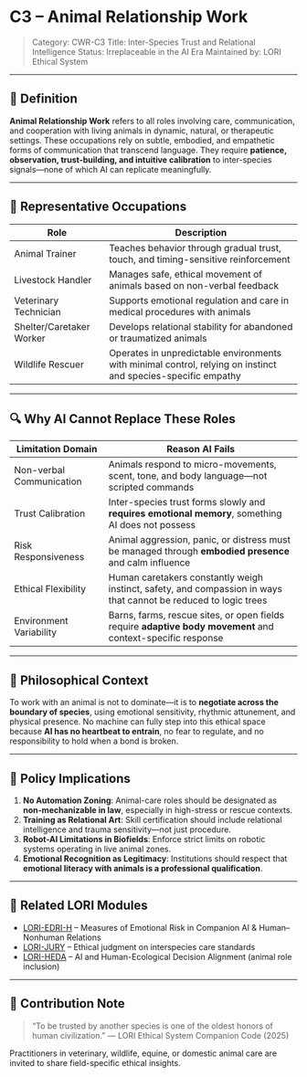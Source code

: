 # C3 – Animal Relationship Work
> Category: CWR-C3
> Title: Inter-Species Trust and Relational Intelligence
> Status: Irreplaceable in the AI Era
> Maintained by: LORI Ethical System

---

## 🧭 Definition

**Animal Relationship Work** refers to all roles involving care, communication, and cooperation with living animals in dynamic, natural, or therapeutic settings. These occupations rely on subtle, embodied, and empathetic forms of communication that transcend language. They require **patience, observation, trust-building, and intuitive calibration** to inter-species signals—none of which AI can replicate meaningfully.

---

## 🐾 Representative Occupations

| Role | Description |
|--------------------------|-------------|
| Animal Trainer | Teaches behavior through gradual trust, touch, and timing-sensitive reinforcement |
| Livestock Handler | Manages safe, ethical movement of animals based on non-verbal feedback |
| Veterinary Technician | Supports emotional regulation and care in medical procedures with animals |
| Shelter/Caretaker Worker | Develops relational stability for abandoned or traumatized animals |
| Wildlife Rescuer | Operates in unpredictable environments with minimal control, relying on instinct and species-specific empathy |

---

## 🔍 Why AI Cannot Replace These Roles

| Limitation Domain | Reason AI Fails |
|--------------------------|------------------|
| Non-verbal Communication | Animals respond to micro-movements, scent, tone, and body language—not scripted commands |
| Trust Calibration | Inter-species trust forms slowly and **requires emotional memory**, something AI does not possess |
| Risk Responsiveness | Animal aggression, panic, or distress must be managed through **embodied presence** and calm influence |
| Ethical Flexibility | Human caretakers constantly weigh instinct, safety, and compassion in ways that cannot be reduced to logic trees |
| Environment Variability | Barns, farms, rescue sites, or open fields require **adaptive body movement** and context-specific response |

---

## 🧠 Philosophical Context

To work with an animal is not to dominate—it is to **negotiate across the boundary of species**, using emotional sensitivity, rhythmic attunement, and physical presence. No machine can fully step into this ethical space because **AI has no heartbeat to entrain**, no fear to regulate, and no responsibility to hold when a bond is broken.

---

## 📌 Policy Implications

1. **No Automation Zoning**: Animal-care roles should be designated as **non-mechanizable in law**, especially in high-stress or rescue contexts.
2. **Training as Relational Art**: Skill certification should include relational intelligence and trauma sensitivity—not just procedure.
3. **Robot-AI Limitations in Biofields**: Enforce strict limits on robotic systems operating in live animal zones.
4. **Emotional Recognition as Legitimacy**: Institutions should respect that **emotional literacy with animals is a professional qualification**.

---

## 🧩 Related LORI Modules

- [LORI-EDRI-H](../../EDRI-H.md) – Measures of Emotional Risk in Companion AI & Human–Nonhuman Relations
- [LORI-JURY](../../LORI-JURY.md) – Ethical judgment on interspecies care standards
- [LORI-HEDA](../../HEDA.md) – AI and Human-Ecological Decision Alignment (animal role inclusion)

---

## 📎 Contribution Note

> “To be trusted by another species is one of the oldest honors of human civilization.”
> — LORI Ethical System Companion Code (2025)

Practitioners in veterinary, wildlife, equine, or domestic animal care are invited to share field-specific ethical insights.

